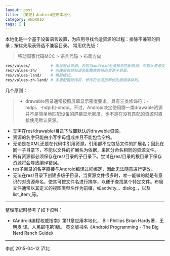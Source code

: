 ```yaml
---
layout: post
title: 【笔记】Android应用本地化
category: ANDROID
tags: [ ]
---
```


本地化是一个基于设备语言设置，为应用寻找合适资源的过程：排除不兼容的目录；按优先级表筛选不兼容目录。
常用优先级：
> 移动国家代码MCC > 语言代码 > 布局方向

```bash
res/values/         # 保留默认资源，否则当android无法找到匹配资源，而默认资源又不存在时，应用将崩溃。
res/values-zh/      # 创建带有目标语言配置修饰符的资源子目录。
res/values-land/    # 横屏模式。
res/values-zh-land/ # 多重配置修饰符，修饰符必须按照优先级顺序排列。
```

几个原则：
> - drawable目录通常按照屏幕显示密度要求，具有三类修饰符：-mdpi、-hdpi和-xhdpi。不过，Android决定使用哪一类drawable资源并不是简单地匹配设备的屏幕显示密度，也不是在没有匹配的资源时直接使用默认资源。
- 无需在res/drawable/目录下放置默认的drawable资源。
- 资源的名字只能由小写字母组成并且不能包含空格。
- 无论是在XML还是在代码中引用资源，引用都不应包括文件的扩展名；因此在同一子目录下，不能以文件的扩展名为依据，来区分命名相同的资源文件。
- 所有资源都必须保存在res/目录的子目录下。尝试在res/目录的根目录下保存资源将会导致编译错误。
- res子目录的名字直接与Android编译过程绑定，因此无法随意进行更改。
- 无法在res/目录下创建多级子目录，当资源文件很多时，唯一能做的就是有意识的对资源命名，使其可按文件名进行排序，以便于查找某个特定文件。布局文件通常以其定义的视图类型名作为前缀，如activity_、dialog_，以及list_item_等。

---

整理笔记时参考了如下资料：

- 《Android编程权威指南》第11章应用本地化， Bill Phillips  Brian Hardy著，王明发 译。人民邮电第1版。
    英文版书名《Android Programming - The Big Nerd Ranch Guide》

---
李贰 2015-04-12 沪北
